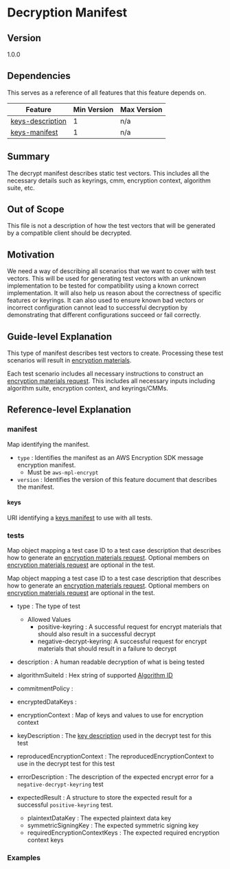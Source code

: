 [//]: # "Copyright Amazon.com Inc. or its affiliates. All Rights Reserved."
[//]: # "SPDX-License-Identifier: CC-BY-SA-4.0"

# Decryption Manifest

## Version

1.0.0

## Dependencies

This serves as a reference of all features that this feature depends on.

| Feature                                  | Min Version | Max Version |
| ---------------------------------------- | ----------- | ----------- |
| [keys-description](./key-description.md) | 1           | n/a         |
| [keys-manifest](./keys-manifest.md)      | 1           | n/a         |

## Summary

The decrypt manifest describes static test vectors.
This includes all the necessary details such as keyrings, cmm, encryption context, algorithm suite, etc.

## Out of Scope

This file is not a description of how the test vectors that will be generated by a compatible client should be decrypted.

## Motivation

We need a way of describing all scenarios that we want to cover with test vectors.
This will be used for generating test vectors with an unknown implementation
to be tested for compatibility using a known correct implementation.
It will also help us reason about the correctness of specific features or keyrings.
It can also used to ensure known bad vectors or incorrect configuration cannot lead to successful decryption
by demonstrating that different configurations succeed or fail correctly.

## Guide-level Explanation

This type of manifest describes test vectors to create.
Processing these test scenarios will result in [encryption materials](../structures.md#encryption-materials).

Each test scenario includes all necessary instructions to construct
an [encryption materials request](../cmm-interface.md#encryption-materials-request).
This includes all necessary inputs including algorithm suite, encryption context, and keyrings/CMMs.

## Reference-level Explanation

### manifest

Map identifying the manifest.

- `type` : Identifies the manifest as an AWS Encryption SDK message encryption manifest.
  - Must be `aws-mpl-encrypt`
- `version` : Identifies the version of this feature document that describes the manifest.

#### keys

URI identifying a [keys manifest](./keys-manifest.md) to use with all tests.

### tests

Map object mapping a test case ID to a test case description
that describes how to generate an [encryption materials request](../cmm-interface.md#encryption-materials-request).
Optional members on [encryption materials request](../cmm-interface.md#encryption-materials-request)
are optional in the test.

Map object mapping a test case ID to a test case description
that describes how to generate an [encryption materials request](../cmm-interface.md#encryption-materials-request).
Optional members on [encryption materials request](../cmm-interface.md#encryption-materials-request)
are optional in the test.

- type : The type of test
  - Allowed Values
    - positive-keyring : A successful request for encrypt materials that should also result in a successful decrypt
    - negative-decrypt-keyring: A successful request for encrypt materials that should result in a failure to decrypt
- description : A human readable decryption of what is being tested

- algorithmSuiteId : Hex string of supported [Algorithm ID](../algorithm-suites.md#algorithm-suite-id)
- commitmentPolicy :
- encryptedDataKeys :
- encryptionContext : Map of keys and values to use for encryption context
- keyDescription : The [key description](./key-description.md) used in the decrypt test for this test
- reproducedEncryptionContext : The reproducedEncryptionContext to use in the decrypt test for this test
- errorDescription : The description of the expected encrypt error for a `negative-decrypt-keyring` test
- expectedResult : A structure to store the expected result for a successful `positive-keyring` test.
  - plaintextDataKey : The expected plaintext data key
  - symmetricSigningKey : The expected symmetric signing key
  - requiredEncryptionContextKeys : The expected required encryption context keys

### Examples

```json

```
